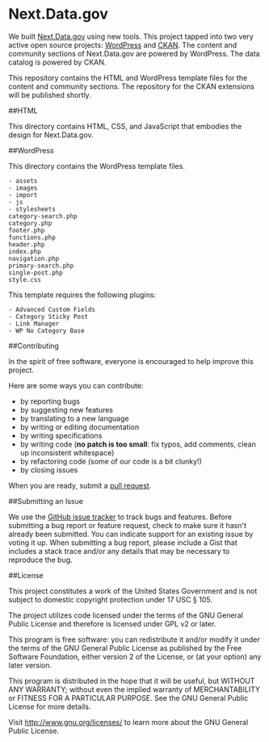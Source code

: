 Next.Data.gov
==============
We built [Next.Data.gov](http://next.data.gov) using new tools. This project tapped into two very active open source projects: [WordPress](http://wordpress.org) and [CKAN](http://ckan.org). The content and community sections of Next.Data.gov are powered by WordPress. The data catalog is powered by CKAN. 

This repository contains the HTML and WordPress template files for the content and community sections. The repository for the CKAN extensions will be published shortly.

##HTML

This directory contains HTML, CSS, and JavaScript that embodies the design for Next.Data.gov.

##WordPress

This directory contains the WordPress template files.

```
- assets
- images
- import
- js
- stylesheets
category-search.php
category.php
footer.php
functions.php
header.php
index.php
navigation.php
primary-search.php
single-post.php
style.css
```

This template requires the following plugins:

```
- Advanced Custom Fields
- Category Sticky Post
- Link Manager
- WP No Category Base
```

##Contributing

In the spirit of free software, everyone is encouraged to help improve this project.

Here are some ways you can contribute:

- by reporting bugs
- by suggesting new features
- by translating to a new language
- by writing or editing documentation
- by writing specifications
- by writing code (**no patch is too small**: fix typos, add comments, clean up inconsistent whitespace)
- by refactoring code (some of our code is a bit clunky!)
- by closing issues

When you are ready, submit a [pull request](https://github.com/GSA/datagov-design/pulls).

##Submitting an Issue

We use the [GitHub issue tracker](https://github.com/GSA/datagov-design/issues) to track bugs and features. Before submitting a bug report or feature request, check to make sure it hasn't already been submitted. You can indicate support for an existing issue by voting it up. When submitting a bug report, please include a Gist that includes a stack trace and/or any details that may be necessary to reproduce the bug.

##License

This project constitutes a work of the United States Government and is not subject to domestic copyright protection under 17 USC § 105.

The project utilizes code licensed under the terms of the GNU General Public License and therefore is licensed under GPL v2 or later.

This program is free software: you can redistribute it and/or modify it under the terms of the GNU General Public License as published by the Free Software Foundation, either version 2 of the License, or (at your option) any later version.

This program is distributed in the hope that it will be useful, but WITHOUT ANY WARRANTY; without even the implied warranty of MERCHANTABILITY or FITNESS FOR A PARTICULAR PURPOSE. See the GNU General Public License for more details.

Visit http://www.gnu.org/licenses/ to learn more about the GNU General Public License.
